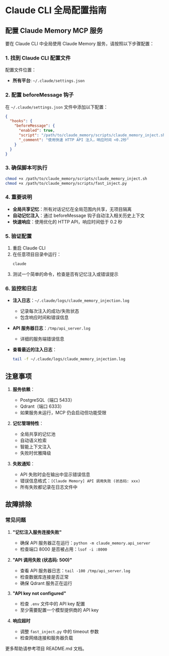 # Claude CLI 全局配置指南

## 配置 Claude Memory MCP 服务

要在 Claude CLI 中全局使用 Claude Memory 服务，请按照以下步骤配置：

### 1. 找到 Claude CLI 配置文件

配置文件位置：
- **所有平台**: `~/.claude/settings.json`

### 2. 配置 beforeMessage 钩子

在 `~/.claude/settings.json` 文件中添加以下配置：

```json
{
  "hooks": {
    "beforeMessage": {
      "enabled": true,
      "script": "/path/to/claude_memory/scripts/claude_memory_inject.sh --original_prompt \"$MESSAGE\" --injection_mode comprehensive",
      "_comment": "使用快速 HTTP API 注入，响应时间 <0.2秒"
    }
  }
}
```

### 3. 确保脚本可执行

```bash
chmod +x /path/to/claude_memory/scripts/claude_memory_inject.sh
chmod +x /path/to/claude_memory/scripts/fast_inject.py
```

### 4. 重要说明

- **全局共享记忆**：所有对话记忆在全局范围内共享，无项目隔离
- **自动记忆注入**：通过 beforeMessage 钩子自动注入相关历史上下文
- **快速响应**：使用优化的 HTTP API，响应时间低于 0.2 秒

### 5. 验证配置

1. 重启 Claude CLI
2. 在任意项目目录中运行：
   ```bash
   claude
   ```
3. 测试一个简单的命令，检查是否有记忆注入或错误提示

### 6. 监控和日志

- **注入日志**：`~/.claude/logs/claude_memory_injection.log`
  - 记录每次注入的成功/失败状态
  - 包含响应时间和错误信息
  
- **API 服务器日志**：`/tmp/api_server.log`
  - 详细的服务端错误信息
  
- **查看最近的注入日志**：
  ```bash
  tail -f ~/.claude/logs/claude_memory_injection.log
  ```

## 注意事项

1. **服务依赖**：
   - PostgreSQL（端口 5433）
   - Qdrant（端口 6333）
   - 如果服务未运行，MCP 仍会启动但功能受限

2. **记忆管理特性**：
   - 全局共享的记忆池
   - 自动语义检索
   - 智能上下文注入
   - 失败时优雅降级

3. **失败通知**：
   - API 失败时会在输出中显示错误信息
   - 错误信息格式：`[Claude Memory] API 调用失败 (状态码: xxx)`
   - 所有失败都记录在日志文件中

## 故障排除

### 常见问题

1. **"记忆注入服务连接失败"**
   - 确保 API 服务器正在运行：`python -m claude_memory.api_server`
   - 检查端口 8000 是否被占用：`lsof -i :8000`

2. **"API 调用失败 (状态码: 500)"**
   - 查看 API 服务器日志：`tail -100 /tmp/api_server.log`
   - 检查数据库连接是否正常
   - 确保 Qdrant 服务正在运行

3. **"API key not configured"**
   - 检查 `.env` 文件中的 API key 配置
   - 至少需要配置一个模型提供商的 API key

4. **响应超时**
   - 调整 `fast_inject.py` 中的 timeout 参数
   - 检查网络连接和服务器负载

更多帮助请参考项目 README.md 文档。